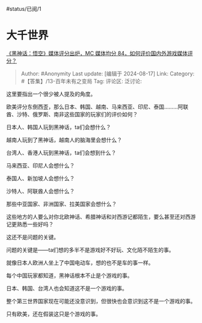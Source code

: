 #status/已阅/1

# 大千世界

[《黑神话：悟空》媒体评分出炉，MC 媒体均分 84，如何评价国内外游戏媒体评分？](https://www.zhihu.com/question/664484176/answer/3597480226)

> Author: #Anonymity
> Last update: [编辑于 2024-08-17]
> Link:
> Category: #【答集】/13-百年未有之变局
> Tag:
> 评论区:
> 泛讨论:

这里要指出一个很少被人提及的角度。

欧美评分东倒西歪，那么日本、韩国、越南、马来西亚、印尼、泰国………阿联酋、沙特、俄罗斯、南非这些国家的玩家们的评价如何？

日本人、韩国人玩到黑神话，ta们会想什么？

越南人玩到了黑神话，越南人的脑海里会想什么？

台湾人、香港人玩到黑神话，ta们会想到什么？

马来西亚、印尼人会想什么？

泰国人、新加坡人会想什么？

沙特人、阿联酋人会想什么？

那些中亚国家、非洲国家、拉美国家会想什么？

这些地方的人要么对你北欧神话、希腊神话和对西游记都陌生，要么甚至还对西游记更熟悉一些好吗？

这还不是问题的关键。

问题的关键是——ta们想的多半不是游戏好不好玩、文化陌不陌生的事。

就像日本人欧洲人坐上了中国电动车，想的也不是车的事一样。

每个中国玩家都知道，黑神话根本不止是个游戏的事。

日本、韩国、台湾人也会知道这不是一个游戏的事。

整个第三世界国家现在可能还没意识到，但很快也会意识到这不是一个游戏的事。

只有欧美，还在假装这只是个游戏的事。
